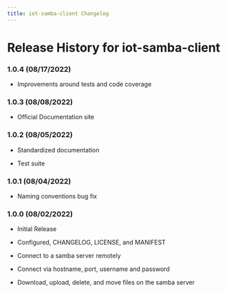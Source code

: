 ```yaml
---
title: iot-samba-client Changelog
---
```


# Release History for iot-samba-client

### 1.0.4 (08/17/2022)

- Improvements around tests and code coverage

### 1.0.3 (08/08/2022)

- Official Documentation site

### 1.0.2 (08/05/2022)

- Standardized documentation

- Test suite

### 1.0.1 (08/04/2022)

- Naming conventions bug fix

### 1.0.0 (08/02/2022)

- Initial Release

- Configured, CHANGELOG, LICENSE, and MANIFEST

- Connect to a samba server remotely

- Connect via hostname, port, username and password

- Download, upload, delete, and move files on the samba server
